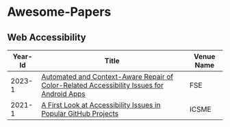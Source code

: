 # Awesome-Papers

## Web Accessibility

| Year-Id | Title                                                                                                                                                                     | Venue Name |
| ------- | ------------------------------------------------------------------------------------------------------------------------------------------------------------------------- | ---------------- |
| 2023-1  | [Automated and Context-Aware Repair of Color-Related Accessibility Issues for Android Apps](https://dl.acm.org/doi/pdf/10.1145/3611643.3616329)                                                 | FSE           |
| 2021-1  | [A First Look at Accessibility Issues in Popular GitHub Projects](https://ieeexplore.ieee.org/document/9609147)                                                 | ICSME           |


